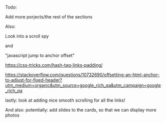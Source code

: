 Todo:

Add more porjects/the rest of the sections

Also:

Look into a scroll spy 

and



"javascript jump to anchor offset"

https://css-tricks.com/hash-tag-links-padding/

https://stackoverflow.com/questions/10732690/offsetting-an-html-anchor-to-adjust-for-fixed-header?utm_medium=organic&utm_source=google_rich_qa&utm_campaign=google_rich_qa



lastly: look at adding nice smooth scrolling for all the links!

And also: potentially: add slides to the cards, so that we can display more photos